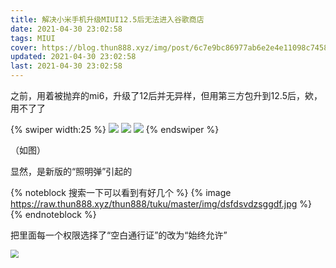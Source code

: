 ```yaml
---
title: 解决小米手机升级MIUI12.5后无法进入谷歌商店
date: 2021-04-30 23:02:58
tags: MIUI
cover: https://blog.thun888.xyz/img/post/6c7e9bc86977ab6e2e4e11098c745889.webp
updated: 2021-04-30 23:02:58
last: 2021-04-30 23:02:58
---
```


之前，用着被抛弃的mi6，升级了12后并无异样，但用第三方包升到12.5后，欸，用不了了

<!-- more -->

{% swiper width:25 %}
![](https://raw.thun888.xyz/thun888/tuku/master/img/IMG_20210424_212057.jpg)
![](https://raw.thun888.xyz/thun888/tuku/master/img/Screenshot_2021-04-24-21-19-58-835_com.android.ve.jpg)
![](https://raw.thun888.xyz/thun888/tuku/master/img/Screenshot_2021-04-24-21-20-21-301_com.android.ve.jpg)
{% endswiper %}

（如图）

显然，是新版的“照明弹”引起的

{% noteblock 搜索一下可以看到有好几个 %}
{% image https://raw.thun888.xyz/thun888/tuku/master/img/dsfdsvdzsggdf.jpg %}
{% endnoteblock %}

把里面每一个权限选择了“空白通行证”的改为“始终允许”

<img src="https://raw.thun888.xyz/thun888/tuku/master/img/Screenshot_2021-04-30-23-12-52-256_com.miui.secur.jpg" style="zoom: 80%;" />